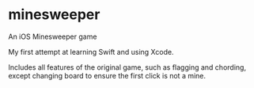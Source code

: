 # minesweeper
An iOS Minesweeper game

My first attempt at learning Swift and using Xcode.

Includes all features of the original game, such as flagging and chording, except changing board to ensure the first click is not a mine.
